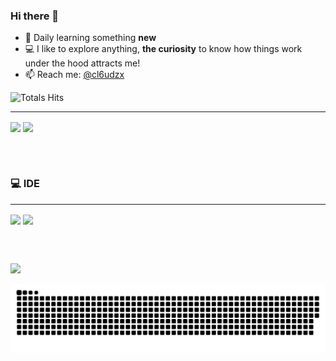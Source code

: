 
### Hi there 👋

- 🌱 Daily learning something <b>new</b>
- :computer:     I like to explore anything, <b>the curiosity</b> to know how things work under the hood attracts me!
- 📫 Reach me: [@cl6udzx](https://www.instagram.com/cl6udzx/)

![Totals Hits](https://komarev.com/ghpvc/?username=cl6udzx&style=flat&color=orange&label=PROFILE+VIEWS) 

---

<img align="center" src="https://github-readme-stats.vercel.app/api?username=cl6udzx&show_icons=true&count_private=true&theme=radical&hide_border=true&bg_color=0D1117"/>
 <img align="center" src="https://github-readme-stats.vercel.app/api/top-langs/?username=cl6udzx&langs_count=8&count_private=true&layout=compact&theme=radical&hide_border=true&bg_color=0D1117"/>

 <br></br>

### 💻&nbsp;IDE

--- 

<div> 
 <img align="center" src="https://img.shields.io/badge/Visual_Studio_Code-0078D4?style=for-the-badge&logo=visual%20studio%20code&logoColor=white"/> 
 <img align="center"src ="https://img.shields.io/badge/Visual_Studio-5C2D91?style=for-the-badge&logo=visual%20studio&logoColor=white"/>
</div>

<br></br>

<a href="https://wigle.net">
<img border="0" src="https://wigle.net/bi/hsEjhcO1VQEGar5XjeEJ2A.png">
</a>

![Snake animation](https://github.com/cl6udzx/cl6udzx/blob/output/github-contribution-grid-snake.svg)
